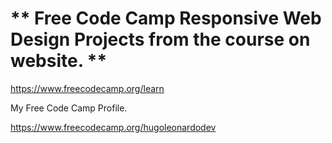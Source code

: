 <h1> ** Free Code Camp Responsive Web Design Projects from the course on website. ** </h1>

<a href='https://www.freecodecamp.org/learn'>https://www.freecodecamp.org/learn</a>

My Free Code Camp Profile.

<a href='https://www.freecodecamp.org/hugoleonardodev'>https://www.freecodecamp.org/hugoleonardodev</a>
